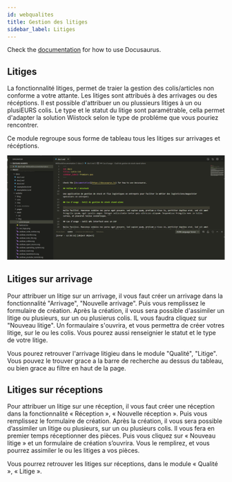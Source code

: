 ```yaml
---
id: webqualites
title: Gestion des litiges
sidebar_label: Litiges
---
```


Check the [documentation](https://docusaurus.io) for how to use Docusaurus.

## Litiges

La fonctionnalité litiges, permet de traier la gestion des colis/articles non conforme a votre attante. Les litiges sont attribués à des arrivages ou des récéptions. Il est possible d'attribuer un ou plussieurs litiges à un ou plusiEURS colis. Le type et le statut du litige sont paramétrable, cella permet d'adapter la solution Wiistock selon le type de probléme que vous pouriez rencontrer. 

Ce module regroupe sous forme de tableau tous les litiges sur arrivages et récéptions. 

![Premier pas](assets/premier.png)

## Litiges sur arrivage

Pour attribuer un litige sur un arrivage, il vous faut créer un arrivage dans la fonctionnalité "Arrivage", "Nouvelle arrivage". Puis vous remplissez le formulaire de création. Après la création, il vous sera possible d'assimiler un litige ou plusieurs, sur un ou plusierus colis. IL vous faudra cliquez sur "Nouveau litige". Un formaulaire s'ouvrira, et vous permettra de créer votres litige, sur le ou les colis. Vous pourez aussi renseignier le statut et le type de votre litige.

Vous pourez retrouver l'arrivage litigieu dans le module "Qualité", "Litige". Vous pouvez le trouver grace a la barre de recherche au dessus du tableau, ou bien grace au filtre en haut de la page. 

## Litiges sur réceptions

Pour attribuer un litige sur une réception, il vous faut créer une réception dans la fonctionnalité « Réception », « Nouvelle réception ». Puis vous remplissez le formulaire de création. Après la création, il vous sera possible d’assimiler un litige ou plusieurs, sur un ou plusieurs colis. Il vous fera en premier temps réceptionner des pièces. Puis vous cliquez sur « Nouveau litige » et un formulaire de création s’ouvrira. Vous le remplirez, et vous pourrez assimiler le ou les litiges a vos pièces. 

Vous pourrez retrouver les litiges sur réceptions, dans le module « Qualité », « Litige ». 

